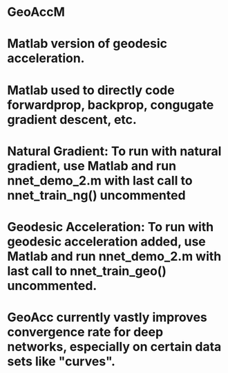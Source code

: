 # GeoAccM

# Matlab version of geodesic acceleration.
# Matlab used to directly code forwardprop, backprop, congugate gradient descent, etc.

# Natural Gradient: To run with natural gradient, use Matlab and run nnet_demo_2.m with last call to nnet_train_ng() uncommented

# Geodesic Acceleration: To run with geodesic acceleration added, use Matlab and run nnet_demo_2.m with last call to nnet_train_geo() uncommented.

# GeoAcc currently vastly improves convergence rate for deep networks, especially on certain data sets like "curves".

